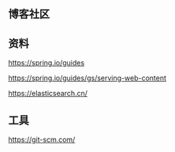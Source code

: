 ## 博客社区

## 资料
https://spring.io/guides

https://spring.io/guides/gs/serving-web-content

https://elasticsearch.cn/

## 工具
https://git-scm.com/

##